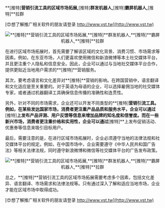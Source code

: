 **[推特]**营销引流工具的区域市场拓展,**[推特]**群发机器人,**[推特]**霸屏机器人,**[推特]**拉群

[😍想了解推广相关软件的朋友请登录 http://www.vst.tw](http://www.vst.tw)

 <center><img src="https://vst.tw/MP4/tuiguang/png/2.png" alt="**[推特]**营销引流工具的区域市场拓展,**[推特]**群发机器人,**[推特]**霸屏机器人,**[推特]**拉群"></center>

在进行区域市场拓展时，首先需要了解该区域的文化背景、消费习惯、市场需求等因素。例如，在东亚市场，人们更喜欢使用微信和新浪微博等本土社交媒体平台，并且更注重个人隐私和信息安全。因此，企业可以通过与当地社交媒体平台合作，提供更贴近当地用户需求的**[推特]**营销服务。

其次，要考虑语言和文化差异对**[推特]**营销的影响。在跨国营销中，语言翻译和文化适应是至关重要的。对于英语为母语的企业，可以选择雇佣当地的社交媒体专家，或者通过机器翻译工具确保信息传播的准确性和连贯性。

另外，针对不同的市场需求，企业还可以开发不同类型的**[推特]**营销引流工具。例如，在某些发达国家市场，消费者更注重产品品质和服务水平，企业可以通过**[推特]**上发布产品评测、用户反馈等信息来增加品牌的知名度和信誉度。而在一些新兴市场，消费者更注重价格和实用性，企业可以通过**[推特]**上发布促销活动、优惠券等信息来吸引目标用户。

最后，需要注意的是，在进行区域市场拓展时，企业必须遵守当地的法律法规和社交媒体平台的规定。例如，在中国市场中，企业需要遵守《中华人民共和国广告法》等相关法律法规，同时遵守新浪微博和微信等社交媒体平台的广告发布政策。

 <center><img src="https://vst.tw/MP4/tuiguang/png/6.png" alt="**[推特]**营销引流工具的区域市场拓展,**[推特]**群发机器人,**[推特]**霸屏机器人,**[推特]**拉群"></center>

总之，**[推特]**营销引流工具的区域市场拓展需要考虑多个因素，包括文化差异、语言翻译、市场需求和法律法规等。只有通过深入了解和适应当地市场，企业才能在区域市场中取得成功。

[😍想了解推广相关软件的朋友请登录 http://www.vst.tw](http://www.vst.tw)



